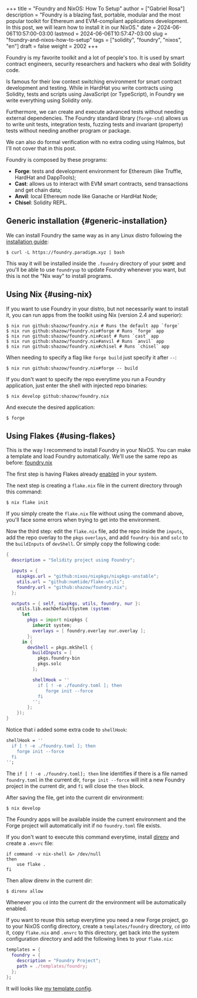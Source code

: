+++
title = "Foundry and NixOS: How To Setup"
author = ["Gabriel Rosa"]
description = "Foundry is a blazing fast, portable, modular and the most popular toolkit for Ethereum and EVM-compĺiant applications development. In this post, we will learn how to install it in our NixOS."
date = 2024-06-06T10:57:00-03:00
lastmod = 2024-06-06T10:57:47-03:00
slug = "foundry-and-nixos-how-to-setup"
tags = ["solidity", "foundry", "nixos", "en"]
draft = false
weight = 2002
+++

Foundry is my favorite toolkit and a lot of people's too. It is used by smart contract engineers, security researchers and hackers who deal with Solidity code.

Is famous for their low context switching environment for smart contract development and testing. While in HardHat you write contracts using Solidity, tests and scripts using JavaScript (or TypeScript), in Foundry we write everything using Solidity only.

Furthermore, we can create and execute advanced tests without needing external dependencies. The Foundry standard library (`forge-std`) allows us to write unit tests, integration tests, fuzzing tests and invariant (property) tests without needing another program or package.

We can also do formal verification with no extra coding using Halmos, but I'll not cover that in this post.

Foundry is composed by these programs:

-   ****Forge****: tests and development environment for Ethereum (like Truffle, HardHat and DappTools);
-   ****Cast****: allows us to interact with EVM smart contracts, send transactions and get chain data;
-   ****Anvil****: local Ethereum node like Ganache or HardHat Node;
-   ****Chisel****: Solidity REPL.


## Generic installation {#generic-installation}

We can install Foundry the same way as in any Linux distro following the [installation guide](https://book.getfoundry.sh/getting-started/installation):

```shell
$ curl -L https://foundry.paradigm.xyz | bash
```

This way it will be installed inside the `.foundry` directory of your `$HOME` and you'll be able to use `foundryup` to update Foundry whenever you want, but this is not the "Nix way" to install programs.


## Using Nix {#using-nix}

If you want to use Foundry in your distro, but not necessarily want to install it, you can run apps from the toolkit using Nix (version 2.4 and superior):

```shell
$ nix run github:shazow/foundry.nix # Runs the default app `forge`
$ nix run github:shazow/foundry.nix#forge # Runs `forge` app
$ nix run github:shazow/foundry.nix#cast # Runs `cast` app
$ nix run github:shazow/foundry.nix#anvil # Runs `anvil` app
$ nix run github:shazow/foundry.nix#chisel # Runs `chisel` app
```

When needing to specify a flag like `forge build` just specify it after `--`:

```shell
$ nix run github:shazow/foundry.nix#forge -- build
```

If you don't want to specify the repo everytime you run a Foundry application, just enter the shell with injected repo binaries:

```shell
$ nix develop github:shazow/foundry.nix
```

And execute the desired application:

```shell
$ forge
```


## Using Flakes {#using-flakes}

This is the way I recommend to install Foundry in your NixOS. You can make a template and load Foundry automatically. We'll use the same repo as before: [foundry.nix](https://github.com/shazow/foundry.nix)

The first step is having Flakes already [enabled](https://nixos.wiki/wiki/Flakes) in your system.

The next step is creating a `flake.nix` file in the current directory through this command:

```shell
$ nix flake init
```

If you simply create the `flake.nix` file without using the command above, you'll face some errors when trying to get into the environment.

Now the third step: edit the `flake.nix` file, add the repo inside the `inputs`, add the repo overlay to the `pkgs` `overlays`, and add `foundry-bin` and `solc` to the `buildInputs` of `devShell`. Or simply copy the following code:

```nix
{
  description = "Solidity project using Foundry";

  inputs = {
    nixpkgs.url = "github:nixos/nixpkgs/nixpkgs-unstable";
    utils.url = "github:numtide/flake-utils";
    foundry.url = "github:shazow/foundry.nix";
  };

  outputs = { self, nixpkgs, utils, foundry, nur }:
    utils.lib.eachDefaultSystem (system:
      let
        pkgs = import nixpkgs {
          inherit system;
          overlays = [ foundry.overlay nur.overlay ];
        };
      in {
        devShell = pkgs.mkShell {
          buildInputs = [
            pkgs.foundry-bin
            pkgs.solc
          ];

          shellHook = ''
            if [ ! -e ./foundry.toml ]; then
               forge init --force
            fi
          '';
        };
    });
}
```

Notice that i added some extra code to `shellHook`:

```nix
shellHook = ''
  if [ ! -e ./foundry.toml ]; then
    forge init --force
  fi
'';
```

The `if [ ! -e ./foundry.toml]; then` line identifies if there is a file named `foundry.toml` in the current dir, `forge init --force` will init a new Foundry project in the current dir, and `fi` will close the `then` block.

After saving the file, get into the current dir environment:

```shell
$ nix develop
```

The Foundry apps will be available inside the current environment and the Forge project will automatically init if no `foundry.toml` file exists.

If you don't want to execute this command everytime, install [direnv](https://github.com/nix-community/nix-direnv?tab=readme-ov-file#installation) and create a `.envrc` file:

```shell
if command -v nix-shell &> /dev/null
then
    use flake .
fi
```

Then allow direnv in the current dir:

```shell
$ direnv allow
```

Whenever you `cd` into the current dir the environment will be automatically enabled.

If you want to reuse this setup everytime you need a new Forge project, go to your NixOS config directory, create a `templates/foundry` directory, `cd` into it, copy `flake.nix` and `.envrc` to this directory, get back into the system configuration directory and add the following lines to your `flake.nix`:

```nix
templates = {
  foundry = {
    description = "Foundry Project";
    path = ./templates/foundry;
  };
};
```

It will looks like [my template config](https://github.com/gabr1sr/nixos/blob/3ae13b3fee8717ec7394496a6fc8eab081a31068/flake.nix#L64-L68).
